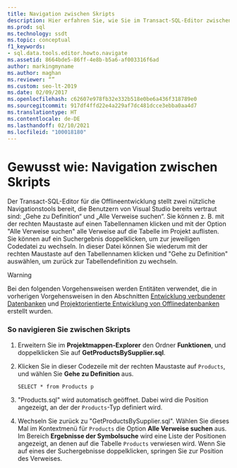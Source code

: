 ```yaml
---
title: Navigation zwischen Skripts
description: Hier erfahren Sie, wie Sie im Transact-SQL-Editor zwischen Skripts navigieren. Sehen Sie sich Beispiele an, die die Verwendung von Tools wie „Zu Definition wechseln“ und „Alle Verweise suchen“ darstellen.
ms.prod: sql
ms.technology: ssdt
ms.topic: conceptual
f1_keywords:
- sql.data.tools.editor.howto.navigate
ms.assetid: 8664bde5-86ff-4e8b-b5a6-af003316f6ad
author: markingmyname
ms.author: maghan
ms.reviewer: “”
ms.custom: seo-lt-2019
ms.date: 02/09/2017
ms.openlocfilehash: c62607e978fb32e332b518e0be6a436f318789e0
ms.sourcegitcommit: 917df4ffd22e4a229af7dc481dcce3ebba0aa4d7
ms.translationtype: HT
ms.contentlocale: de-DE
ms.lasthandoff: 02/10/2021
ms.locfileid: "100018180"
---
```

# <a name="how-to-navigate-between-scripts"></a>Gewusst wie: Navigation zwischen Skripts

Der Transact\-SQL-Editor für die Offlineentwicklung stellt zwei nützliche Navigationstools bereit, die Benutzern von Visual Studio bereits vertraut sind: „Gehe zu Definition“ und „Alle Verweise suchen“. Sie können z. B. mit der rechten Maustaste auf einen Tabellennamen klicken und mit der Option "Alle Verweise suchen" alle Verweise auf die Tabelle im Projekt auflisten. Sie können auf ein Suchergebnis doppelklicken, um zur jeweiligen Codedatei zu wechseln. In dieser Datei können Sie wiederum mit der rechten Maustaste auf den Tabellennamen klicken und "Gehe zu Definition" auswählen, um zurück zur Tabellendefinition zu wechseln.  
  
> [!WARNING]  
> Bei den folgenden Vorgehensweisen werden Entitäten verwendet, die in vorherigen Vorgehensweisen in den Abschnitten [Entwicklung verbundener Datenbanken](../ssdt/connected-database-development.md) und [Projektorientierte Entwicklung von Offlinedatenbanken](../ssdt/project-oriented-offline-database-development.md) erstellt wurden.  
  
### <a name="to-navigate-between-scripts"></a>So navigieren Sie zwischen Skripts  
  
1.  Erweitern Sie im **Projektmappen-Explorer** den Ordner **Funktionen**, und doppelklicken Sie auf **GetProductsBySupplier.sql**.  
  
2.  Klicken Sie in dieser Codezeile mit der rechten Maustaste auf `Products`, und wählen Sie **Gehe zu Definition** aus.  
  
    ```  
    SELECT * from Products p  
    ```  
  
3.  "Products.sql" wird automatisch geöffnet. Dabei wird die Position angezeigt, an der der `Products`-Typ definiert wird.  
  
4.  Wechseln Sie zurück zu "GetProductsBySupplier.sql". Wählen Sie dieses Mal im Kontextmenü für `Products` die Option **Alle Verweise suchen** aus. Im Bereich **Ergebnisse der Symbolsuche** wird eine Liste der Positionen angezeigt, an denen auf die Tabelle `Products` verwiesen wird. Wenn Sie auf eines der Suchergebnisse doppelklicken, springen Sie zur Position des Verweises.  
  
